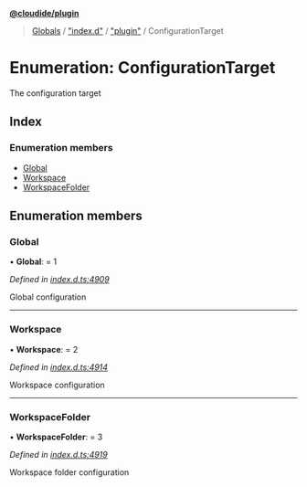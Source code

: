 **[@cloudide/plugin](../README.md)**

> [Globals](../README.md) / ["index.d"](../modules/_index_d_.md) / ["plugin"](../modules/_index_d_._plugin_.md) / ConfigurationTarget

# Enumeration: ConfigurationTarget

The configuration target

## Index

### Enumeration members

* [Global](_index_d_._plugin_.configurationtarget.md#global)
* [Workspace](_index_d_._plugin_.configurationtarget.md#workspace)
* [WorkspaceFolder](_index_d_._plugin_.configurationtarget.md#workspacefolder)

## Enumeration members

### Global

•  **Global**:  = 1

*Defined in [index.d.ts:4909](https://github.com/shuyaqian/cloudide-plugin-api/blob/9d985be/index.d.ts#L4909)*

Global configuration

___

### Workspace

•  **Workspace**:  = 2

*Defined in [index.d.ts:4914](https://github.com/shuyaqian/cloudide-plugin-api/blob/9d985be/index.d.ts#L4914)*

Workspace configuration

___

### WorkspaceFolder

•  **WorkspaceFolder**:  = 3

*Defined in [index.d.ts:4919](https://github.com/shuyaqian/cloudide-plugin-api/blob/9d985be/index.d.ts#L4919)*

Workspace folder configuration
